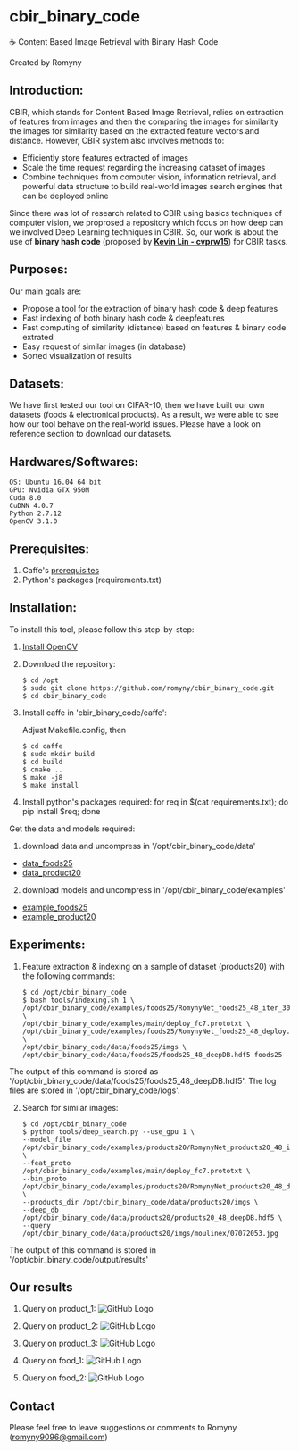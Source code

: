 # cbir_binary_code

:coffee: Content Based Image Retrieval with Binary Hash Code

Created by Romyny

## Introduction:

CBIR, which stands for Content Based Image Retrieval, relies on extraction of features from images and then the comparing the images for similarity the images for similarity based on the extracted feature vectors and distance. However, CBIR system also involves methods to:
  * Efficiently store features extracted of images
  * Scale the time request regarding the increasing dataset of images
  * Combine techniques from computer vision, information retrieval, and powerful data structure to build real-world images search engines that can be deployed online

Since there was lot of research related to CBIR using basics techniques of computer vision, we proprosed a repository which focus on how deep can we involved Deep Learning techniques in CBIR. So, our work is about the use of **binary hash code** (proposed by [**Kevin Lin - cvprw15**](https://github.com/kevinlin311tw/caffe-cvprw15)) for CBIR tasks.

## Purposes:

Our main goals are:
  * Propose a tool for the extraction of binary hash code & deep features
  * Fast indexing of both binary hash code & deepfeatures
  * Fast computing of similarity (distance) based on features & binary code extrated
  * Easy request of similar images (in database)
  * Sorted visualization of results

## Datasets:

We have first tested our tool on CIFAR-10, then we have built our own datasets (foods & electronical products). As a result, we were able to see how our tool behave on the real-world issues. Please have a look on reference section to download our datasets.

## Hardwares/Softwares:
    OS: Ubuntu 16.04 64 bit
    GPU: Nvidia GTX 950M
    Cuda 8.0
    CuDNN 4.0.7
    Python 2.7.12
    OpenCV 3.1.0
    
## Prerequisites:

  1. Caffe's [prerequisites](http://caffe.berkeleyvision.org/installation.html#prequequisites)
  2. Python's packages (requirements.txt)

## Installation:

To install this tool, please follow this step-by-step:

1. [Install OpenCV](http://www.pyimagesearch.com/2016/10/24/ubuntu-16-04-how-to-install-opencv/)

2. Download the repository:

    ```
    $ cd /opt
    $ sudo git clone https://github.com/romyny/cbir_binary_code.git
    $ cd cbir_binary_code
    ```
  
3. Install caffe in 'cbir_binary_code/caffe':

    Adjust Makefile.config, then
    
    ```
    $ cd caffe
    $ sudo mkdir build
    $ cd build
    $ cmake ..
    $ make -j8
    $ make install
    ```
  
4. Install python's packages required:
  for req in $(cat requirements.txt); do pip install $req; done
  
Get the data and models required:
1. download data and uncompress in '/opt/cbir_binary_code/data'
  * [data_foods25](https://drive.google.com/open?id=0B_Rjj_NgCayPRExDYkNKTWF1bjQ)
  * [data_product20](https://drive.google.com/open?id=0B_Rjj_NgCayPcEVqTW9wTE1tRjg)
  
2. download models and uncompress in '/opt/cbir_binary_code/examples'
  * [example_foods25](https://drive.google.com/open?id=0B_Rjj_NgCayPcC1kNXlRWmRWY2M)
  * [example_product20](https://drive.google.com/open?id=0B_Rjj_NgCayPYjRBRUtPcG5MeXM)

## Experiments:

1. Feature extraction & indexing on a sample of dataset (products20) with the following commands:
    
    ```
    $ cd /opt/cbir_binary_code
    $ bash tools/indexing.sh 1 \
    /opt/cbir_binary_code/examples/foods25/RomynyNet_foods25_48_iter_30000.caffemodel \
    /opt/cbir_binary_code/examples/main/deploy_fc7.prototxt \
    /opt/cbir_binary_code/examples/foods25/RomynyNet_foods25_48_deploy.prototxt \
    /opt/cbir_binary_code/data/foods25/imgs \
    /opt/cbir_binary_code/data/foods25/foods25_48_deepDB.hdf5 foods25
    ```
  
  The output of this command is stored as '/opt/cbir_binary_code/data/foods25/foods25_48_deepDB.hdf5'.
  The log files are stored in '/opt/cbir_binary_code/logs'.
  
2. Search for similar images:

    ```
    $ cd /opt/cbir_binary_code
    $ python tools/deep_search.py --use_gpu 1 \
    --model_file /opt/cbir_binary_code/examples/products20/RomynyNet_products20_48_iter_20000.caffemodel \
    --feat_proto /opt/cbir_binary_code/examples/main/deploy_fc7.prototxt \
    --bin_proto /opt/cbir_binary_code/examples/products20/RomynyNet_products20_48_deploy.prototxt \
    --products_dir /opt/cbir_binary_code/data/products20/imgs \
    --deep_db /opt/cbir_binary_code/data/products20/products20_48_deepDB.hdf5 \
    --query /opt/cbir_binary_code/data/products20/imgs/moulinex/07072053.jpg
    ```
  
  The output of this command is stored in '/opt/cbir_binary_code/output/results'

## Our results

1. Query on product_1:
![GitHub Logo](/demo/00473862.png)

2. Query on product_2:
![GitHub Logo](/demo/14904540.png)

3. Query on product_3:
![GitHub Logo](/demo/21787018.png)

4. Query on food_1:
![GitHub Logo](/demo/08114089.png)

5. Query on food_2:
![GitHub Logo](/demo/00152162.png)

## Contact

Please feel free to leave suggestions or comments to Romyny (romyny9096@gmail.com)
